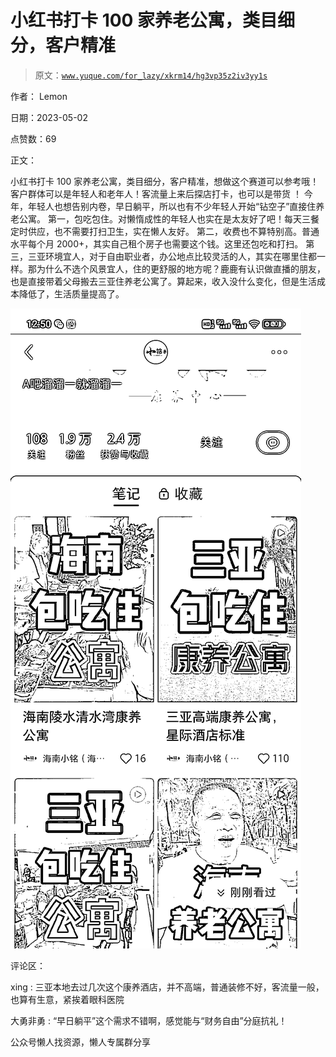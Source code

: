 # 小红书打卡 100 家养老公寓，类目细分，客户精准

> 原文：[`www.yuque.com/for_lazy/xkrm14/hg3vp35z2iv3yy1s`](https://www.yuque.com/for_lazy/xkrm14/hg3vp35z2iv3yy1s)

作者： Lemon

日期：2023-05-02

点赞数：69

正文：

小红书打卡 100 家养老公寓，类目细分，客户精准，想做这个赛道可以参考哦！客户群体可以是年轻人和老年人！客流量上来后探店打卡，也可以是带货 ！ 今年，年轻人也想告别内卷，早日躺平，所以也有不少年轻人开始“钻空子”直接住养老公寓。 第一，包吃包住。对懒惰成性的年轻人也实在是太友好了吧！每天三餐定时供应，也不需要打扫卫生，实在懒人友好。 第二，收费也不算特别高。普通水平每个月 2000+，其实自己租个房子也需要这个钱。这里还包吃和打扫。 第三，三亚环境宜人，对于自由职业者，办公地点比较灵活的人，其实在哪里住都一样。那为什么不选个风景宜人，住的更舒服的地方呢？鹿鹿有认识做直播的朋友，也是直接带着父母搬去三亚住养老公寓了。算起来，收入没什么变化，但是生活成本降低了，生活质量提高了。

![](img/26096302245cb35e89390316b2f60f34.png)

评论区：

xing : 三亚本地去过几次这个康养酒店，并不高端，普通装修不好，客流量一般，也算有生意，紧挨着眼科医院

大勇非勇 : “早日躺平”这个需求不错啊，感觉能与“财务自由”分庭抗礼！

公众号懒人找资源，懒人专属群分享

